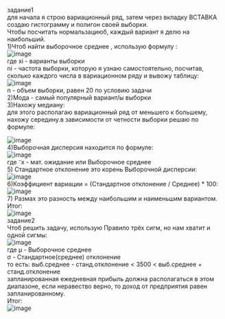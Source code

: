 задание1
<br/>
для начала я строю вариационный ряд, затем через вкладку ВСТАВКА создаю гистограмму и полигон своей выборки.
<br/>
Чтобы посчитать нормальзациюб, каждый вариант я делю на наибольший.
<br/>
1)Чтоб найти выборочное среднее , использую формулу :
<br/>
![image](https://user-images.githubusercontent.com/102412830/191520686-e2925cc2-cc1b-486e-b611-3d41d50265a5.png)
<br/>
где xi - варианты выборки
<br/>
ni - частота выборки, которую я узнаю самостоятельно, посчитав, сколько каждого числа в вариационном ряду и вывожу таблицу:
![image](https://user-images.githubusercontent.com/102412830/191521597-b0ff0e78-ac4a-4102-b0ca-06b93239251c.png)
<br/>
n - объем выборки, равен 20 по условию задачи
<br/>
2)Мода - самый популярный вариант/ы выборки
<br/>
3)Нахожу медиану:
<br/>
для этого располагаю вариационный ряд от меньшего к большему, нахожу середину.в зависимости от четности выборки решаю по формуле:

![image](https://user-images.githubusercontent.com/102412830/191553403-e246c6b3-9380-42d9-ba50-c6f7f0bde68f.png)
<br/>
4)Выборочная дисперсия находится по формуле:
<br/>
![image](https://user-images.githubusercontent.com/102412830/191553705-cc2a53e3-02a0-4aa7-9263-ba0318c1c8dd.png)
<br/>
где ⁻x - мат. ожидание или Выборочное среднее
<br/>
5) Стандартное отклонение это корень Выборочной дисперсии:
<br/>
![image](https://user-images.githubusercontent.com/102412830/191555298-37ce17c4-6129-446e-9fd4-9a2ab2f68811.png)
<br/>
6)Коэффициент вариации = (Стандартное отклонение / Среднее) * 100:
<br/>
![image](https://user-images.githubusercontent.com/102412830/191555658-5bdbf62a-9693-4649-bd03-003f498c3ff4.png)
<br/>
7) Размах это разность между наибольшим и наименьшим вариантом.
<br/>
Итог:
<br/>
![image](https://user-images.githubusercontent.com/102412830/191556244-c88b1e2f-5dbf-4d15-9586-4186d8d1864a.png)
<br/>
задание2
<br/>
Чтоб решить задачу, использую Правило трёх сигм, но нам хватит и одной сигмы:
<br/>
![image](https://user-images.githubusercontent.com/102412830/191557679-a1fd238d-38a2-4cbe-9810-5c6d6ccea9d3.png)
<br/>
где μ - Выборочное среднее
<br/>
σ - Стандартное(среднее) отклонение
<br/>
то есть: выб.среднее - станд.отклонение < 3500 < выб.среднее + станд.отклонение
<br/>
запланированная ежедневная прибыль должна располагаться в этом диапазоне, если неравество верно, то доход от предприятия равен
запланированному.
<br/>
Итог:
<br/>
![image](https://user-images.githubusercontent.com/102412830/191558071-795c9560-0cfd-4493-9570-86699efe8ee7.png)
